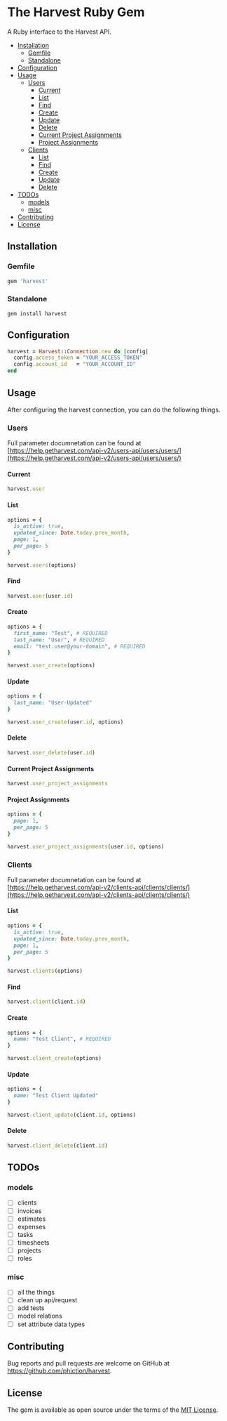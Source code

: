 # The Harvest Ruby Gem

A Ruby interface to the Harvest API.

<!-- START doctoc generated TOC please keep comment here to allow auto update -->
<!-- DON'T EDIT THIS SECTION, INSTEAD RE-RUN doctoc TO UPDATE -->


- [Installation](#installation)
  - [Gemfile](#gemfile)
  - [Standalone](#standalone)
- [Configuration](#configuration)
- [Usage](#usage)
  - [Users](#users)
    - [Current](#current)
    - [List](#list)
    - [Find](#find)
    - [Create](#create)
    - [Update](#update)
    - [Delete](#delete)
    - [Current Project Assignments](#current-project-assignments)
    - [Project Assignments](#project-assignments)
  - [Clients](#clients)
    - [List](#list-1)
    - [Find](#find-1)
    - [Create](#create-1)
    - [Update](#update-1)
    - [Delete](#delete-1)
- [TODOs](#todos)
  - [models](#models)
  - [misc](#misc)
- [Contributing](#contributing)
- [License](#license)

<!-- END doctoc generated TOC please keep comment here to allow auto update -->

## Installation

### Gemfile

```ruby
gem 'harvest'
```

### Standalone

```
gem install harvest
```

## Configuration

```ruby
harvest = Harvest::Connection.new do |config|
  config.access_token = "YOUR_ACCESS_TOKEN"
  config.account_id   = "YOUR_ACCOUNT_ID"
end
```

## Usage

After configuring the harvest connection, you can do the following things.

### Users

Full parameter documnetation can be found at [https://help.getharvest.com/api-v2/users-api/users/users/](https://help.getharvest.com/api-v2/users-api/users/users/)

#### Current

```ruby
harvest.user

```

#### List

```ruby
options = {
  is_active: true,
  updated_since: Date.today.prev_month,
  page: 1,
  per_page: 5
}

harvest.users(options)

```

#### Find

```ruby
harvest.user(user.id)

```

#### Create

```ruby
options = {
  first_name: "Test", # REQUIRED
  last_name: "User", # REQUIRED
  email: "test.user@your-domain", # REQUIRED
}

harvest.user_create(options)

```

#### Update

```ruby
options = {
  last_name: "User-Updated"
}

harvest.user_create(user.id, options)

```

#### Delete

```ruby
harvest.user_delete(user.id)

```

#### Current Project Assignments

```ruby
harvest.user_project_assignments

```

#### Project Assignments

```ruby
options = {
  page: 1,
  per_page: 5
}

harvest.user_project_assignments(user.id, options)

```

### Clients

Full parameter documnetation can be found at [https://help.getharvest.com/api-v2/clients-api/clients/clients/](https://help.getharvest.com/api-v2/clients-api/clients/clients/)

#### List

```ruby
options = {
  is_active: true,
  updated_since: Date.today.prev_month,
  page: 1,
  per_page: 5
}

harvest.clients(options)

```

#### Find

```ruby
harvest.client(client.id)

```

#### Create

```ruby
options = {
  name: "Test Client", # REQUIRED
}

harvest.client_create(options)

```

#### Update

```ruby
options = {
  name: "Test Client Updated"
}

harvest.client_update(client.id, options)

```

#### Delete

```ruby
harvest.client_delete(client.id)

```





## TODOs

### models

- [ ] clients
- [ ] invoices
- [ ] estimates
- [ ] expenses
- [ ] tasks
- [ ] timesheets
- [ ] projects
- [ ] roles

### misc

- [ ] all the things
- [ ] clean up api/request
- [ ] add tests
- [ ] model relations
- [ ] set attribute data types

## Contributing

Bug reports and pull requests are welcome on GitHub at https://github.com/phiction/harvest.

## License

The gem is available as open source under the terms of the [MIT License](https://opensource.org/licenses/MIT).
